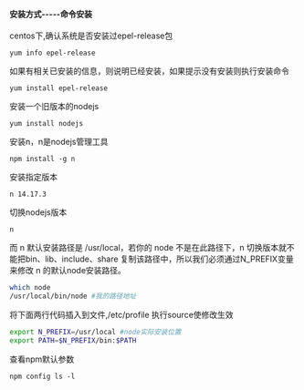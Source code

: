 #### 安装方式-----命令安装

centos下,确认系统是否安装过epel-release包

`yum info epel-release`

如果有相关已安装的信息，则说明已经安装，如果提示没有安装则执行安装命令

`yum install epel-release`

安装一个旧版本的nodejs

`yum install nodejs`

安装n，n是nodejs管理工具

`npm install -g n`

安装指定版本

`n 14.17.3`

切换nodejs版本

`n`

而 n 默认安装路径是 /usr/local，若你的 node 不是在此路径下，n 切换版本就不能把bin、lib、include、share 复制该路径中，所以我们必须通过N_PREFIX变量来修改 n 的默认node安装路径。

```bash
which node
/usr/local/bin/node #我的路径地址
```

将下面两行代码插入到文件,/etc/profile 执行source使修改生效

```bash
export N_PREFIX=/usr/local #node实际安装位置
export PATH=$N_PREFIX/bin:$PATH
```

查看npm默认参数

`npm config ls -l`

